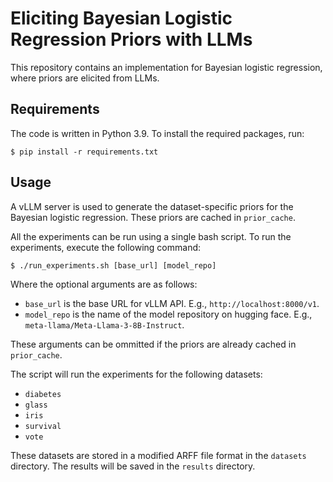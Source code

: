 # Eliciting Bayesian Logistic Regression Priors with LLMs
This repository contains an implementation for Bayesian logistic regression, where priors are elicited from LLMs.

## Requirements

The code is written in Python 3.9. To install the required packages, run:
```
$ pip install -r requirements.txt
```

## Usage

A vLLM server is used to generate the dataset-specific priors for the Bayesian logistic regression. These priors are cached in `prior_cache`.

All the experiments can be run using a single bash script. To run the experiments, execute the following command:
```
$ ./run_experiments.sh [base_url] [model_repo]
```

Where the optional arguments are as follows:
- `base_url` is the base URL for vLLM API. E.g., `http://localhost:8000/v1`.
- `model_repo` is the name of the model repository on hugging face. E.g., `meta-llama/Meta-Llama-3-8B-Instruct`.

These arguments can be ommitted if the priors are already cached in `prior_cache`.

The script will run the experiments for the following datasets:
- `diabetes`
- `glass`
- `iris`
- `survival`
- `vote`

These datasets are stored in a modified ARFF file format in the `datasets` directory. The results will be saved in the `results` directory.
